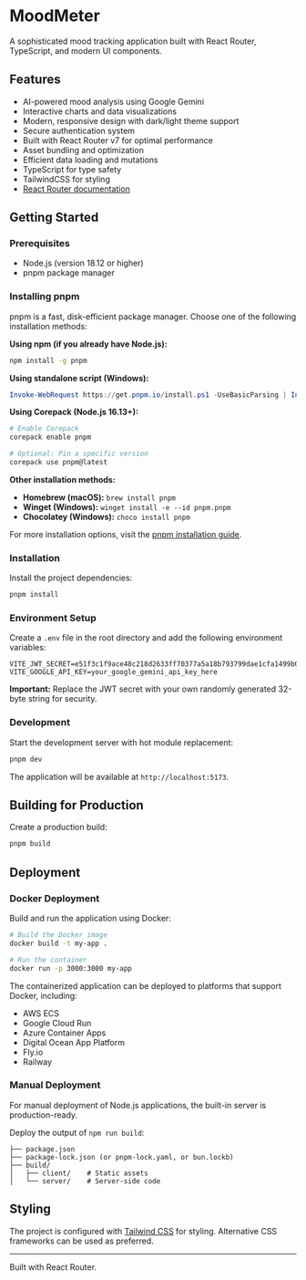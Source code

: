 # MoodMeter

A sophisticated mood tracking application built with React Router, TypeScript, and modern UI components.

## Features

- AI-powered mood analysis using Google Gemini
- Interactive charts and data visualizations
- Modern, responsive design with dark/light theme support
- Secure authentication system
- Built with React Router v7 for optimal performance
- Asset bundling and optimization
- Efficient data loading and mutations
- TypeScript for type safety
- TailwindCSS for styling
- [React Router documentation](https://reactrouter.com/)

## Getting Started

### Prerequisites

- Node.js (version 18.12 or higher)
- pnpm package manager

### Installing pnpm

pnpm is a fast, disk-efficient package manager. Choose one of the following installation methods:

**Using npm (if you already have Node.js):**

```bash
npm install -g pnpm
```

**Using standalone script (Windows):**

```powershell
Invoke-WebRequest https://get.pnpm.io/install.ps1 -UseBasicParsing | Invoke-Expression
```

**Using Corepack (Node.js 16.13+):**

```bash
# Enable Corepack
corepack enable pnpm

# Optional: Pin a specific version
corepack use pnpm@latest
```

**Other installation methods:**

- **Homebrew (macOS):** `brew install pnpm`
- **Winget (Windows):** `winget install -e --id pnpm.pnpm`
- **Chocolatey (Windows):** `choco install pnpm`

For more installation options, visit the [pnpm installation guide](https://pnpm.io/installation).

### Installation

Install the project dependencies:

```bash
pnpm install
```

### Environment Setup

Create a `.env` file in the root directory and add the following environment variables:

```env
VITE_JWT_SECRET=e51f3c1f9ace48c218d2633ff70377a5a18b793799dae1cfa1499b0829f7dbd0
VITE_GOOGLE_API_KEY=your_google_gemini_api_key_here
```

**Important:** Replace the JWT secret with your own randomly generated 32-byte string for security.

### Development

Start the development server with hot module replacement:

```bash
pnpm dev
```

The application will be available at `http://localhost:5173`.

## Building for Production

Create a production build:

```bash
pnpm build
```

## Deployment

### Docker Deployment

Build and run the application using Docker:

```bash
# Build the Docker image
docker build -t my-app .

# Run the container
docker run -p 3000:3000 my-app
```

The containerized application can be deployed to platforms that support Docker, including:

- AWS ECS
- Google Cloud Run
- Azure Container Apps
- Digital Ocean App Platform
- Fly.io
- Railway

### Manual Deployment

For manual deployment of Node.js applications, the built-in server is production-ready.

Deploy the output of `npm run build`:

```
├── package.json
├── package-lock.json (or pnpm-lock.yaml, or bun.lockb)
├── build/
│   ├── client/    # Static assets
│   └── server/    # Server-side code
```

## Styling

The project is configured with [Tailwind CSS](https://tailwindcss.com/) for styling. Alternative CSS frameworks can be used as preferred.

---

Built with React Router.
